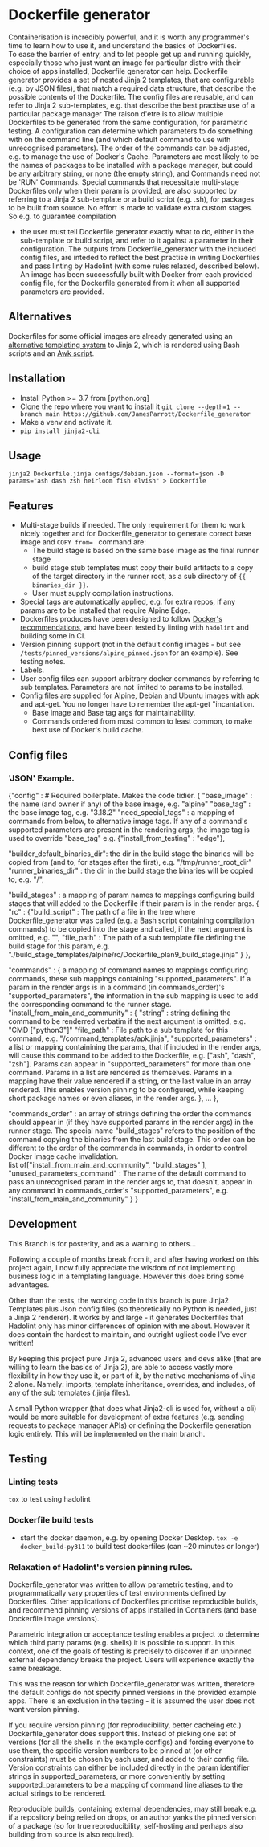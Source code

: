 # Dockerfile generator

Containerisation is incredibly powerful, and it is worth any programmer's time to learn how to use it, and understand the basics of Dockerfiles.    
To ease the barrier of entry, and to let people get up and running quickly, especially those who just want an image for
 particular distro with their choice of apps installed, Dockerfile generator can help.
Dockerfile generator provides a set of nested Jinja 2 templates, that are configurable (e.g. by JSON files), that match a 
required data structure, that describe the possible contents of the Dockerfile.  The config files are reusable, and can refer to Jinja 2 sub-templates, e.g. that describe the best practise use of a particular package manager
The raison d'etre is to allow multiple Dockerfiles to be generated from the same configuration, for parametric testing.
A configuration can determine which parameters to do something with on the command line (and which default command to use 
with unrecognised parameters).  The order of the commands can be adjusted, e.g. to manage the use of Docker's Cache.
Parameters are most likely to be the names of packages to be installed
with a package manager, but could be any arbitrary string, or none (the empty string), and Commands need not be 'RUN' Commands.
Special commands that necessitate multi-stage Dockerfiles only when their param is provided, are also supported by referring to a Jinja 2 sub-template or a build script (e.g. .sh), for packages to be built from source.  No effort is made to validate extra custom stages. So e.g. to guarantee compilation
 - the user must tell Dockerfile generator exactly what to do, either in the sub-template or build script, and refer to it against a parameter in their configuration.
The outputs from Dockerfile_generator with the included config files, are inteded to reflect the best practise in writing Dockerfiles
and pass linting by Hadolint (with some rules relaxed, described below).  An image has been successfully built with Docker from each provided config file, for the Dockerfile generated from it when all supported parameters are provided.

## Alternatives
Dockerfiles for some official images are already generated using an [alternative templating system](https://github.com/docker-library/python/blob/master/Dockerfile-linux.template) to Jinja 2, which is rendered using Bash scripts and an [Awk script](https://github.com/docker-library/bashbrew/blob/master/scripts/jq-template.awk).  

## Installation
 - Install Python >= 3.7 from [python.org]
 - Clone the repo where you want to install it `git clone --depth=1 --branch main https://github.com/JamesParrott/Dockerfile_generator`
 - Make a venv and activate it.
 - `pip install jinja2-cli`

## Usage
`jinja2 Dockerfile.jinja configs/debian.json --format=json -D params="ash dash zsh heirloom fish elvish" > Dockerfile`

## Features
 - Multi-stage builds if needed.  The only requirement for them to work nicely together and for Dockerfile_generator to generate  correct base image and `COPY from= ` command are: 
   - The build stage is based on the same base image as the final
     runner stage
   - build stage stub templates must copy their build artifacts to a copy of the target directory in the runner root, as a sub directory of `{{ binaries_dir }}`.
   - User must supply compilation instructions.
 - Special tags are automatically applied, e.g. for extra repos, if any params are to be installed that require Alpine Edge. 
 - Dockerfiles produces have been designed to follow [Docker's recommendations](https://docs.docker.com/develop/develop-images/guidelines/), and have been tested by linting with `hadolint` and building some in CI.
 - Version pinning support (not in the default config images - but see `/tests/pinned_versions/alpine_pinned.json` for an example).  See testing notes.
 - Labels.
 - User config files can support arbitrary docker commands by referring to sub templates.  Parameters are not limited to params to be installed.
 - Config files are supplied for Alpine, Debian and Ubuntu images with apk and apt-get.  You no longer have to remember the
 apt-get "incantation.
   - Base image and Base tag args for maintainability.
   - Commands ordered from most common to least common, to make
     best use of Docker's build cache.


## Config files
### 'JSON' Example.
{"config" :  # Required boilerplate.  Makes the code tidier.
{
"base_image" : the name (and owner if any) of the base image, e.g. "alpine"
 "base_tag" : the base image tag, e.g. "3.18.2"
 "need_special_tags" : a mapping of commands from below, to alternative image tags.  If any of a command's supported parameters are present
 in the rendering args, the image tag is used to override "base_tag" e.g. {"install_from_testing" : "edge"},

 "builder_default_binaries_dir": the dir in the build stage the binaries will be copied from (and to, for stages after the first), e.g. "/tmp/runner_root_dir" 
 "runner_binaries_dir" : the dir in the build stage the binaries will be copied to, e.g. "/",

 "build_stages" : a mapping of param names to mappings configuring build stages that will added to the Dockerfile if their param is in the render args.
 {
    "rc" :       {"build_script" : The path of a file in the tree where Dockerfile_generator was called (e.g. a Bash script containing compilation commands) to be copied into the stage and called, if the next argument is omitted, e.g. "",
                  "file_path" : The path of a sub template file defining the build stage for this param, e.g. "./build_stage_templates/alpine/rc/Dockerfile_plan9_build_stage.jinja"
                 }
 },

 "commands" : { a mapping of command names to mappings configuring commands, these sub mappings containing "supported_parameters".  If a param
 in the render args is in a command (in commands_order)'s "supported_parameters", the information in the sub mapping is used to add the corresponding command to the runner stage.
      "install_from_main_and_community" : {
       "string" : string defining the command to be renderred verbatim if the next argument is omitted, e.g. "CMD ["python3"]" 
       "file_path" : File path to a sub template for this command, e.g. "/command_templates/apk.jinja",
       "supported_parameters" : a list or mapping containining the params, that if included in the render args, will cause this command to be added to the Dockerfile, e.g. ["ash", "dash", "zsh"].  Params can appear in "supported_parameters" for more than one command.  Params in a list are rendered as themselves.   Params in a mapping have their value rendered if a string, or the last value in an array rendered.  This enables version pinning to be configured, while keeping short package names or even aliases, in the render args.
         },
            ...
                              },

 "commands_order" : an array of strings defining the order the commands should appear in (if they have supported params in the render args) in the runner stage.  The special name "build_stages" refers to the position of the command copying the binaries from the last build stage.
 This order can be different to the order of the commands in commands, in order to control Docker image cache invalidation.  
 list of["install_from_main_and_community",
                     "build_stages"
                    ],
 "unused_parameters_command" : The name of the default command to pass an unrecognised param in the render args to, that doesn't, appear in any command in commands_order's "supported_parameters", e.g. "install_from_main_and_community"
}
}

## Development
This Branch is for posterity, and as a warning to others...

Following a couple of months break from it, and after having worked on this project again, I now fully appreciate the wisdom of not implementing business logic in a templating language.  However this does bring some advantages.

Other than the tests, the working code in this branch is pure Jinja2 Templates plus Json config files (so theoretically no Python is needed, just a Jinja 2 renderer).  It works by and large - it generates Dockerfiles that Hadolint only has minor differences of opinion with me about.  However it does contain the hardest to maintain, and outright ugliest code I've ever written!

By keeping this project pure Jinja 2, advanced users and devs alike (that are willing to learn the basics of Jinja 2), are able to access vastly more flexibility in how they use it, or part of it, by the native mechanisms of Jinja 2 alone.  Namely: imports, template inheritance, overrides, and includes, of any of the sub templates (.jinja files).   

A small Python wrapper (that does what Jinja2-cli is used for, without a cli) would be more suitable for development of extra features (e.g. sending requests to package manager APIs) or defining the Dockerfile generation logic entirely.  This will be implemented on the
main branch.

## Testing

### Linting tests
`tox` to test using hadolint

### Dockerfile build tests
- start the docker daemon, e.g. by opening Docker Desktop.
`tox -e docker_build-py311` to build test dockerfiles (can ~20 minutes or longer)

### Relaxation of Hadolint's version pinning rules.

Dockerfile_generator was written to allow parametric testing, and to programmatically vary properties of test environments defined by Dockerfiles.  Other applications of Dockerfiles prioritise reproducible builds, and recommend pinning versions of apps installed in Containers (and base Dockerfile image versions). 

Parametric integration or acceptance testing enables a project to determine which third party params (e.g. shells) it is possible to support.  In this context, one of the goals of testing is precisely to discover if an unpinned external dependency breaks the project.  Users will experience exactly the same breakage.  

This was the reason for which Dockerfile_generator was written, therefore the default configs do not specify pinned versions in the provided example apps.  There is an exclusion in the testing - it is assumed the user does not want version pinning.  

If you require version pinning (for reproducibility, better cacheing etc.) Dockerfile_generator does support this.  Instead of picking one set of versions (for all the shells in the example configs) and forcing everyone to use them, the specific version numbers to be pinned at (or other constraints) must be chosen by each user, and added to their config file.  Version constraints can either be
included directly in the param identifier strings in supported_parameters, or more conveniently by setting supported_parameters to be a mapping of command line aliases to the actual strings to be rendered.  

Reproducible builds, containing external dependencies, may still break e.g. if a repository being relied on drops, or an author yanks the pinned version of a package (so for true reproducibility,  self-hosting and perhaps also building from source is also required). 
